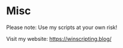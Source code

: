 # Misc

Please note: Use my scripts at your own risk!

Visit my website: https://winscripting.blog/
